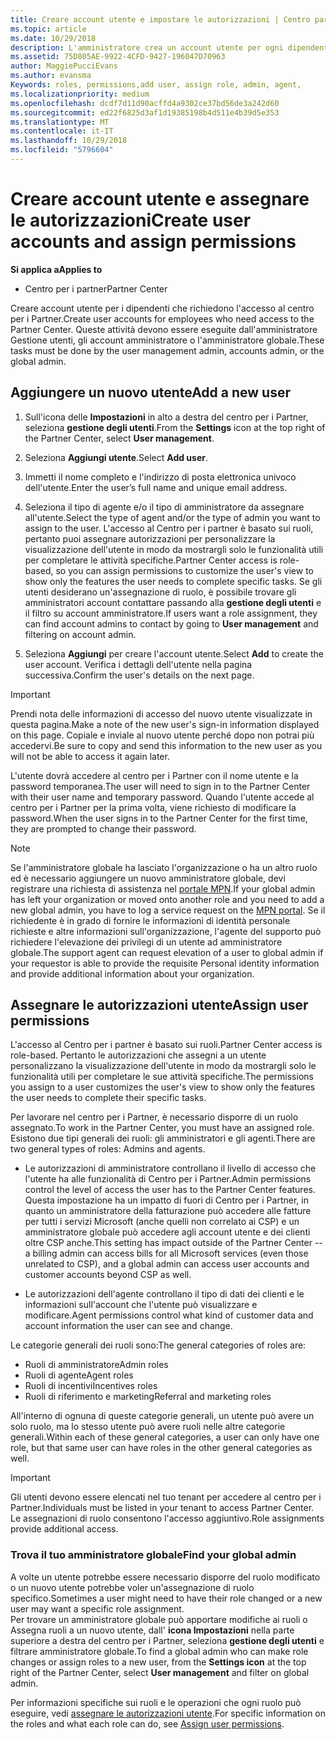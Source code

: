 ```yaml
---
title: Creare account utente e impostare le autorizzazioni | Centro partner
ms.topic: article
ms.date: 10/29/2018
description: L'amministratore crea un account utente per ogni dipendente del partner che deve accedere al Centro per i partner.
ms.assetid: 75D805AE-9922-4CFD-9427-196047D70963
author: MaggiePucciEvans
ms.author: evansma
Keywords: roles, permissions,add user, assign role, admin, agent,
ms.localizationpriority: medium
ms.openlocfilehash: dcdf7d11d90acffd4a9302ce37bd56de3a242d60
ms.sourcegitcommit: ed22f6825d3af1d19385198b4d511e4b39d5e353
ms.translationtype: MT
ms.contentlocale: it-IT
ms.lasthandoff: 10/29/2018
ms.locfileid: "5796604"
---
```

# <a name="create-user-accounts-and-assign-permissions"></a><span data-ttu-id="5f63d-103">Creare account utente e assegnare le autorizzazioni</span><span class="sxs-lookup"><span data-stu-id="5f63d-103">Create user accounts and assign permissions</span></span>

**<span data-ttu-id="5f63d-104">Si applica a</span><span class="sxs-lookup"><span data-stu-id="5f63d-104">Applies to</span></span>**

-  <span data-ttu-id="5f63d-105">Centro per i partner</span><span class="sxs-lookup"><span data-stu-id="5f63d-105">Partner Center</span></span>

<span data-ttu-id="5f63d-106">Creare account utente per i dipendenti che richiedono l'accesso al centro per i Partner.</span><span class="sxs-lookup"><span data-stu-id="5f63d-106">Create user accounts for employees who need access to the Partner Center.</span></span> <span data-ttu-id="5f63d-107">Queste attività devono essere eseguite dall'amministratore Gestione utenti, gli account amministratore o l'amministratore globale.</span><span class="sxs-lookup"><span data-stu-id="5f63d-107">These tasks must be done by the user management admin, accounts admin, or the global admin.</span></span> 


## <a name="add-a-new-user"></a><span data-ttu-id="5f63d-108">Aggiungere un nuovo utente</span><span class="sxs-lookup"><span data-stu-id="5f63d-108">Add a new user</span></span>

1. <span data-ttu-id="5f63d-109">Sull'icona delle **Impostazioni** in alto a destra del centro per i Partner, seleziona **gestione degli utenti**.</span><span class="sxs-lookup"><span data-stu-id="5f63d-109">From the **Settings** icon at the top right of the Partner Center, select **User management**.</span></span>

2.  <span data-ttu-id="5f63d-110">Seleziona **Aggiungi utente**.</span><span class="sxs-lookup"><span data-stu-id="5f63d-110">Select **Add user**.</span></span>

3.  <span data-ttu-id="5f63d-111">Immetti il nome completo e l'indirizzo di posta elettronica univoco dell'utente.</span><span class="sxs-lookup"><span data-stu-id="5f63d-111">Enter the user’s full name and unique email address.</span></span>

4.  <span data-ttu-id="5f63d-112">Seleziona il tipo di agente e/o il tipo di amministratore da assegnare all'utente.</span><span class="sxs-lookup"><span data-stu-id="5f63d-112">Select the type of agent and/or the type of admin you want to assign to the user.</span></span> <span data-ttu-id="5f63d-113">L'accesso al Centro per i partner è basato sui ruoli, pertanto puoi assegnare autorizzazioni per personalizzare la visualizzazione dell'utente in modo da mostrargli solo le funzionalità utili per completare le attività specifiche.</span><span class="sxs-lookup"><span data-stu-id="5f63d-113">Partner Center access is role-based, so you can assign permissions to customize the user's view to show only the features the user needs to complete specific tasks.</span></span>  <span data-ttu-id="5f63d-114">Se gli utenti desiderano un'assegnazione di ruolo, è possibile trovare gli amministratori account contattare passando alla **gestione degli utenti** e il filtro su account amministratore.</span><span class="sxs-lookup"><span data-stu-id="5f63d-114">If users want a role assignment, they can find account admins to contact by going to **User management** and filtering on account admin.</span></span>

5.  <span data-ttu-id="5f63d-115">Seleziona **Aggiungi** per creare l'account utente.</span><span class="sxs-lookup"><span data-stu-id="5f63d-115">Select **Add** to create the user account.</span></span> <span data-ttu-id="5f63d-116">Verifica i dettagli dell'utente nella pagina successiva.</span><span class="sxs-lookup"><span data-stu-id="5f63d-116">Confirm the user's details on the next page.</span></span>

> [!IMPORTANT]  
> <span data-ttu-id="5f63d-117">Prendi nota delle informazioni di accesso del nuovo utente visualizzate in questa pagina.</span><span class="sxs-lookup"><span data-stu-id="5f63d-117">Make a note of the new user's sign-in information displayed on this page.</span></span> <span data-ttu-id="5f63d-118">Copiale e inviale al nuovo utente perché dopo non potrai più accedervi.</span><span class="sxs-lookup"><span data-stu-id="5f63d-118">Be sure to copy and send this information to the new user as you will not be able to access it again later.</span></span> 

<span data-ttu-id="5f63d-119">L'utente dovrà accedere al centro per i Partner con il nome utente e la password temporanea.</span><span class="sxs-lookup"><span data-stu-id="5f63d-119">The user will need to sign in to the Partner Center with their user name and temporary password.</span></span> <span data-ttu-id="5f63d-120">Quando l'utente accede al centro per i Partner per la prima volta, viene richiesto di modificare la password.</span><span class="sxs-lookup"><span data-stu-id="5f63d-120">When the user signs in to the Partner Center for the first time, they are prompted to change their password.</span></span> 

> [!NOTE]  
>  <span data-ttu-id="5f63d-121">Se l'amministratore globale ha lasciato l'organizzazione o ha un altro ruolo ed è necessario aggiungere un nuovo amministratore globale, devi registrare una richiesta di assistenza nel [portale MPN](https://partner.microsoft.com/support).</span><span class="sxs-lookup"><span data-stu-id="5f63d-121">If your global admin has left your organization or moved onto another role and you need to add a new global admin, you have to log a service request on the [MPN portal](https://partner.microsoft.com/support).</span></span> <span data-ttu-id="5f63d-122">Se il richiedente è in grado di fornire le informazioni di identità personale richieste e altre informazioni sull'organizzazione, l'agente del supporto può richiedere l'elevazione dei privilegi di un utente ad amministratore globale.</span><span class="sxs-lookup"><span data-stu-id="5f63d-122">The support agent can request elevation of a user to global admin if your requestor is able to provide the requisite Personal identity information and provide additional information about your organization.</span></span>

## <a name="assign-user-permissions"></a><span data-ttu-id="5f63d-123">Assegnare le autorizzazioni utente</span><span class="sxs-lookup"><span data-stu-id="5f63d-123">Assign user permissions</span></span>

<span data-ttu-id="5f63d-124">L'accesso al Centro per i partner è basato sui ruoli.</span><span class="sxs-lookup"><span data-stu-id="5f63d-124">Partner Center access is role-based.</span></span> <span data-ttu-id="5f63d-125">Pertanto le autorizzazioni che assegni a un utente personalizzano la visualizzazione dell'utente in modo da mostrargli solo le funzionalità utili per completare le sue attività specifiche.</span><span class="sxs-lookup"><span data-stu-id="5f63d-125">The permissions you assign to a user customizes the user's view to show only the features the user needs to complete their specific tasks.</span></span> 

<span data-ttu-id="5f63d-126">Per lavorare nel centro per i Partner, è necessario disporre di un ruolo assegnato.</span><span class="sxs-lookup"><span data-stu-id="5f63d-126">To work in the Partner Center, you must have an assigned role.</span></span>  <span data-ttu-id="5f63d-127">Esistono due tipi generali dei ruoli: gli amministratori e gli agenti.</span><span class="sxs-lookup"><span data-stu-id="5f63d-127">There are two general types of roles: Admins and agents.</span></span>

- <span data-ttu-id="5f63d-128">Le autorizzazioni di amministratore controllano il livello di accesso che l'utente ha alle funzionalità di Centro per i Partner.</span><span class="sxs-lookup"><span data-stu-id="5f63d-128">Admin permissions control the level of access the user has to the Partner Center features.</span></span> <span data-ttu-id="5f63d-129">Questa impostazione ha un impatto di fuori di Centro per i Partner, in quanto un amministratore della fatturazione può accedere alle fatture per tutti i servizi Microsoft (anche quelli non correlato ai CSP) e un amministratore globale può accedere agli account utente e dei clienti oltre CSP anche.</span><span class="sxs-lookup"><span data-stu-id="5f63d-129">This setting has impact outside of the Partner Center -- a billing admin can access bills for all Microsoft services (even those unrelated to CSP), and a global admin can access user accounts and customer accounts beyond CSP as well.</span></span>

- <span data-ttu-id="5f63d-130">Le autorizzazioni dell'agente controllano il tipo di dati dei clienti e le informazioni sull'account che l'utente può visualizzare e modificare.</span><span class="sxs-lookup"><span data-stu-id="5f63d-130">Agent permissions control what kind of customer data and account information the user can see and change.</span></span>
    
<span data-ttu-id="5f63d-131">Le categorie generali dei ruoli sono:</span><span class="sxs-lookup"><span data-stu-id="5f63d-131">The general categories of roles are:</span></span> 
- <span data-ttu-id="5f63d-132">Ruoli di amministratore</span><span class="sxs-lookup"><span data-stu-id="5f63d-132">Admin roles</span></span>
- <span data-ttu-id="5f63d-133">Ruoli di agente</span><span class="sxs-lookup"><span data-stu-id="5f63d-133">Agent roles</span></span>
- <span data-ttu-id="5f63d-134">Ruoli di incentivi</span><span class="sxs-lookup"><span data-stu-id="5f63d-134">Incentives roles</span></span>
- <span data-ttu-id="5f63d-135">Ruoli di riferimento e marketing</span><span class="sxs-lookup"><span data-stu-id="5f63d-135">Referral and marketing roles</span></span>


<span data-ttu-id="5f63d-136">All'interno di ognuna di queste categorie generali, un utente può avere un solo ruolo, ma lo stesso utente può avere ruoli nelle altre categorie generali.</span><span class="sxs-lookup"><span data-stu-id="5f63d-136">Within each of these general categories, a user can only have one role, but that same user can have roles in the other general categories as well.</span></span> 

>[!Important]
><span data-ttu-id="5f63d-137">Gli utenti devono essere elencati nel tuo tenant per accedere al centro per i Partner.</span><span class="sxs-lookup"><span data-stu-id="5f63d-137">Individuals must be listed in your tenant to access Partner Center.</span></span> <span data-ttu-id="5f63d-138">Le assegnazioni di ruolo consentono l'accesso aggiuntivo.</span><span class="sxs-lookup"><span data-stu-id="5f63d-138">Role assignments provide additional access.</span></span>


### <a name="find-your-global-admin"></a><span data-ttu-id="5f63d-139">Trova il tuo amministratore globale</span><span class="sxs-lookup"><span data-stu-id="5f63d-139">Find your global admin</span></span>

<span data-ttu-id="5f63d-140">A volte un utente potrebbe essere necessario disporre del ruolo modificato o un nuovo utente potrebbe voler un'assegnazione di ruolo specifico.</span><span class="sxs-lookup"><span data-stu-id="5f63d-140">Sometimes a user might need to have their role changed or a new user may want a specific role assignment.</span></span>  
<span data-ttu-id="5f63d-141">Per trovare un amministratore globale può apportare modifiche ai ruoli o Assegna ruoli a un nuovo utente, dall' **icona Impostazioni** nella parte superiore a destra del centro per i Partner, seleziona **gestione degli utenti** e filtrare amministratore globale.</span><span class="sxs-lookup"><span data-stu-id="5f63d-141">To find a global admin who can make role changes or assign roles to a new user, from the **Settings icon** at the top right of the Partner Center, select **User management** and filter on global admin.</span></span> 

<span data-ttu-id="5f63d-142">Per informazioni specifiche sui ruoli e le operazioni che ogni ruolo può eseguire, vedi [assegnare le autorizzazioni utente](permissions-overview.md).</span><span class="sxs-lookup"><span data-stu-id="5f63d-142">For specific information on the roles and what each role can do, see [Assign user permissions](permissions-overview.md).</span></span>





